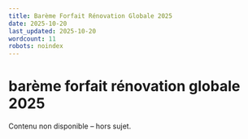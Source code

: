 ```yaml
---
title: Barème Forfait Rénovation Globale 2025
date: 2025-10-20
last_updated: 2025-10-20
wordcount: 11
robots: noindex
---
```


# barème forfait rénovation globale 2025

Contenu non disponible – hors sujet.
